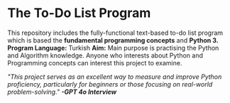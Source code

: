 # The To-Do List Program

This repository includes the fully-functional text-based to-do list program which is based the **fundamental programming concepts** and **Python 3.**
**Program Language:** Turkish
**Aim:** Main purpose is practising the Python and Algorithm knowledge. Anyone who interests about Python and Programming concepts can interest this project to examine.

*"This project serves as an excellent way to measure and improve Python proficiency, particularly for beginners or those focusing on real-world problem-solving." **-GPT 4o Interview***

